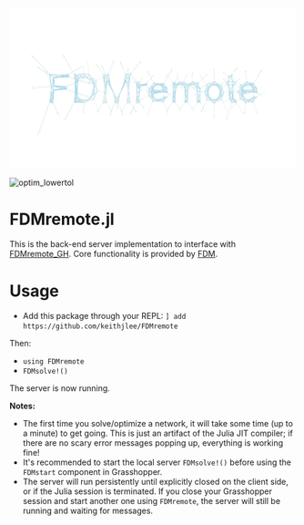 ![](READMEassets/FDMremote.png)

![optim_lowertol](https://user-images.githubusercontent.com/24748973/209169198-07f65fcf-8e96-4da2-9461-f12303df3626.gif)

# FDMremote.jl
This is the back-end server implementation to interface with [FDMremote_GH](https://github.com/keithjlee/FDMremote_GH). Core functionality is provided by [FDM](https://github.com/keithjlee/FDM).

# Usage
- Add this package through your REPL: `] add https://github.com/keithjlee/FDMremote`
  
Then:

- `using FDMremote`
- `FDMsolve!()`

The server is now running.

**Notes:**
- The first time you solve/optimize a network, it will take some time (up to a minute) to get going. This is just an artifact of the Julia JIT compiler; if there are no scary error messages popping up, everything is working fine!
- It's recommended to start the local server `FDMsolve!()` before using the `FDMstart` component in Grasshopper.
- The server will run persistently until explicitly closed on the client side, or if the Julia session is terminated. If you close your Grasshopper session and start another one using `FDMremote`, the server will still be running and waiting for messages.

